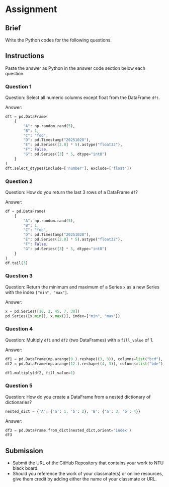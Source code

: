 # Assignment

## Brief

Write the Python codes for the following questions.

## Instructions

Paste the answer as Python in the answer code section below each question.

### Question 1

Question: Select all numeric columns except float from the DataFrame `dft`.

Answer:

```python
dft = pd.DataFrame(
    {
        "A": np.random.rand(5), 
        "B": 1, 
        "C": "foo", 
        "D": pd.Timestamp("20251028"), 
        "E": pd.Series([2.0] * 5).astype("float32"), 
        "F": False, 
        "G": pd.Series([3] * 5, dtype="int8")
    }
)
dft.select_dtypes(include=['number'], exclude=['float'])
```

### Question 2

Question: How do you return the last 3 rows of a DataFrame `df`?

Answer:

```python
df = pd.DataFrame(
    {
        "A": np.random.rand(5), 
        "B": 1, 
        "C": "foo", 
        "D": pd.Timestamp("20251028"), 
        "E": pd.Series([2.0] * 5).astype("float32"), 
        "F": False, 
        "G": pd.Series([3] * 5, dtype="int8")
    }
) 
df.tail(3)
```

### Question 3

Question: Return the minimum and maximum of a Series `x` as a new Series with the index `["min", "max"]`.

Answer:

```python
x = pd.Series([10, 2, 45, 7, 30])
pd.Series([x.min(), x.max()], index=["min", "max"])
```

### Question 4

Question: Multiply `df1` and `df2` (two DataFrames) with a `fill_value` of 1.

Answer:

```python
df1 = pd.DataFrame(np.arange(9.).reshape((3, 3)), columns=list("bcd"), index=["Ohio", "Texas", "Colorado"])
df2 = pd.DataFrame(np.arange(12.).reshape((4, 3)), columns=list("bde"), index=["Utah", "Ohio", "Texas", "Oregon"])

df1.multiply(df2, fill_value=1)
```

### Question 5

Question: How do you create a DataFrame from a nested dictionary of dictionaries?

```python
nested_dict = {'A': {'a': 1, 'b': 2}, 'B': {'a': 3, 'b': 4}}
```

Answer:

```python
df3 = pd.DataFrame.from_dict(nested_dict,orient='index')
df3
```

## Submission

- Submit the URL of the GitHub Repository that contains your work to NTU black board.
- Should you reference the work of your classmate(s) or online resources, give them credit by adding either the name of your classmate or URL.
